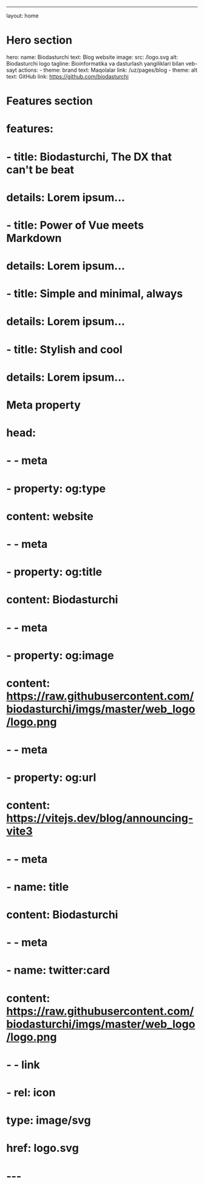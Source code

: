 ---

layout: home

# Hero section

hero:
name: Biodasturchi
text: Blog website
image:
src: /logo.svg
alt: Biodasturchi logo
tagline: Bioinformatika va dasturlash yangiliklari bilan veb-sayt
actions: - theme: brand
text: Maqolalar
link: /uz/pages/blog - theme: alt
text: GitHub
link: https://github.com/biodasturchi

# Features section

# features:

# - title: Biodasturchi, The DX that can't be beat

# details: Lorem ipsum...

# - title: Power of Vue meets Markdown

# details: Lorem ipsum...

# - title: Simple and minimal, always

# details: Lorem ipsum...

# - title: Stylish and cool

# details: Lorem ipsum...

# Meta property

# head:

# - - meta

# - property: og:type

# content: website

# - - meta

# - property: og:title

# content: Biodasturchi

# - - meta

# - property: og:image

# content: https://raw.githubusercontent.com/biodasturchi/imgs/master/web_logo/logo.png

# - - meta

# - property: og:url

# content: https://vitejs.dev/blog/announcing-vite3

# - - meta

# - name: title

# content: Biodasturchi

# - - meta

# - name: twitter:card

# content: https://raw.githubusercontent.com/biodasturchi/imgs/master/web_logo/logo.png

# - - link

# - rel: icon

# type: image/svg

# href: logo.svg

# ---
